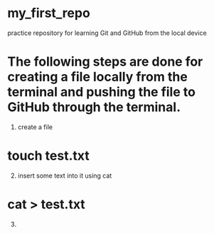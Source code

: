 # my_first_repo
practice repository for learning Git and GitHub from the local device 

# The following steps are done for creating a file locally from the terminal and pushing the file to GitHub through the terminal.

1. create a file
# touch test.txt
2. insert some text into it using cat
# cat > test.txt

3.
